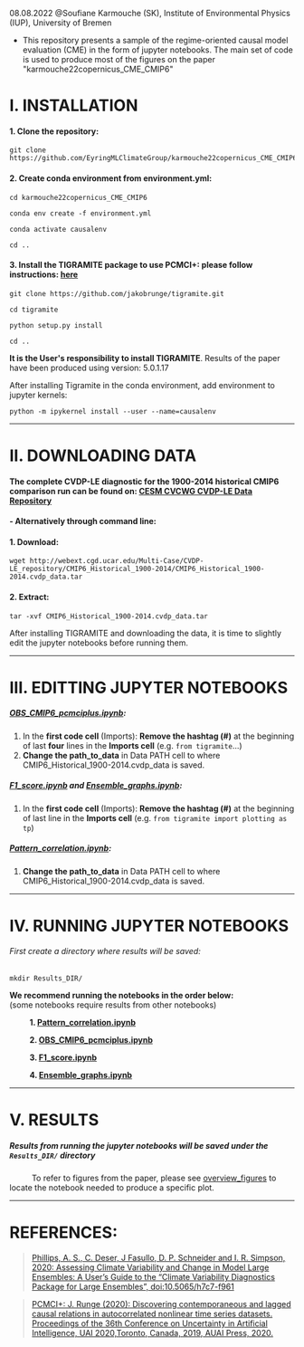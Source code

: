08.08.2022 @Soufiane Karmouche (SK), Institute of Environmental Physics (IUP), University of Bremen

- This repository presents a sample of the regime-oriented causal model evaluation (CME) in the form of jupyter notebooks. The main set of code is used to produce most of the figures on the paper "karmouche22copernicus_CME_CMIP6" 



# **I. INSTALLATION**

#### **1.**  Clone the repository: 
    git clone https://github.com/EyringMLClimateGroup/karmouche22copernicus_CME_CMIP6

#### **2.**  Create conda environment from environment.yml:
    cd karmouche22copernicus_CME_CMIP6
    
    conda env create -f environment.yml
    
    conda activate causalenv

    cd ..

#### **3.** Install the TIGRAMITE package to use PCMCI+: please follow instructions: [here](https://github.com/jakobrunge/tigramite)
    git clone https://github.com/jakobrunge/tigramite.git

    cd tigramite   

    python setup.py install

    cd ..
     
**It is the User's responsibility to install TIGRAMITE**. Results of the paper have been produced using version: 5.0.1.17

After installing Tigramite in the conda environment, add environment to jupyter kernels:
    
    python -m ipykernel install --user --name=causalenv   
---------------


# **II. DOWNLOADING DATA**

#### The complete CVDP-LE diagnostic for the 1900-2014 historical CMIP6 comparison run can be found on: [CESM CVCWG CVDP-LE Data Repository](https://www.cesm.ucar.edu/working_groups/CVC/cvdp-le/data-repository.html)
#### -  Alternatively through command line:  
####     1. Download: 
    wget http://webext.cgd.ucar.edu/Multi-Case/CVDP-LE_repository/CMIP6_Historical_1900-2014/CMIP6_Historical_1900-2014.cvdp_data.tar
####     2. Extract: 
    tar -xvf CMIP6_Historical_1900-2014.cvdp_data.tar

After installing TIGRAMITE and downloading the data, it is time to slightly edit the jupyter notebooks before running them.

---------------


# **III. EDITTING JUPYTER NOTEBOOKS**

##### [OBS_CMIP6_pcmciplus.ipynb](../main/OBS_CMIP6_pcmciplus.ipynb): 
1. In the **first code cell** (Imports): **Remove the hashtag (#)** at the beginning of last **four** lines in the **Imports cell** (e.g. `from tigramite`...)
2. **Change the path_to_data** in Data PATH cell to where CMIP6_Historical_1900-2014.cvdp_data is saved.
##### [F1_score.ipynb](../main/F1_score.ipynb) and [Ensemble_graphs.ipynb](../main/Ensemble_graphs.ipynb): 
1. In the **first code cell** (Imports): **Remove the hashtag (#)** at the beginning of last line in the **Imports cell** (e.g. `from tigramite import plotting as tp`)
##### [Pattern_correlation.ipynb](../main/Pattern_correlation.ipynb): 
1. **Change the path_to_data** in Data PATH cell to where CMIP6_Historical_1900-2014.cvdp_data is saved.


---------------


# **IV. RUNNING JUPYTER NOTEBOOKS**
###### First create a directory where results will be saved:
    mkdir Results_DIR/

**We recommend running the notebooks in the order below:**      
(some notebooks require results from other notebooks)
   
&nbsp;&nbsp;&nbsp;&nbsp;&nbsp;&nbsp;&nbsp;&nbsp;&nbsp;**1. [Pattern_correlation.ipynb](../main/Pattern_correlation.ipynb)**        

&nbsp;&nbsp;&nbsp;&nbsp;&nbsp;&nbsp;&nbsp;&nbsp;&nbsp;**2. [OBS_CMIP6_pcmciplus.ipynb](../main/OBS_CMIP6_pcmciplus.ipynb)**        

&nbsp;&nbsp;&nbsp;&nbsp;&nbsp;&nbsp;&nbsp;&nbsp;&nbsp;**3. [F1_score.ipynb](../main/F1_score.ipynb)**       

&nbsp;&nbsp;&nbsp;&nbsp;&nbsp;&nbsp;&nbsp;&nbsp;&nbsp;**4. [Ensemble_graphs.ipynb](../main/Ensemble_graphs.ipynb)**

---------------


# **V. RESULTS**
#####  Results from running the jupyter notebooks will be saved under the `Results_DIR/` directory
&nbsp;&nbsp;&nbsp;&nbsp;&nbsp;&nbsp;&nbsp;&nbsp;&nbsp; To refer to figures from the paper, please see [overview_figures](../main/overview_figures) to locate the notebook needed to produce a specific plot. 


---------------

# **REFERENCES**:

> [Phillips, A. S., C. Deser, J Fasullo, D. P. Schneider and I. R. Simpson, 2020: Assessing Climate Variability and Change in Model Large Ensembles: A User’s Guide to the “Climate Variability Diagnostics Package for Large Ensembles”, doi:10.5065/h7c7-f961](https://opensky.ucar.edu/islandora/object/manuscripts:1001)

> [PCMCI+: J. Runge (2020): Discovering contemporaneous and lagged causal relations in autocorrelated nonlinear time series datasets. Proceedings of the 36th Conference on Uncertainty in Artificial Intelligence, UAI 2020,Toronto, Canada, 2019, AUAI Press, 2020.](http://auai.org/uai2020/proceedings/579_main_paper.pdf)
